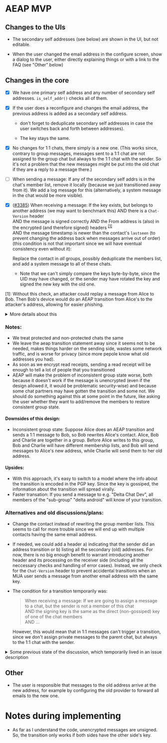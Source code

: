 AEAP MVP
========

Changes to the UIs
------------------

- The secondary self addresses (see below) are shown in the UI, but not editable.

- When the user changed the email address in the configure screen, show a dialog to the user, either directly explaining things or with a link to the FAQ (see "Other" below)

Changes in the core
-------------------

- [x] We have one primary self address and any number of secondary self addresses. `is_self_addr()` checks all of them.

- [x] If the user does a reconfigure and changes the email address, the previous address is added as a secondary self address.

  - don't forget to deduplicate secondary self addresses in case the user switches back and forth between addresses).

  - The key stays the same.

- [x] No changes for 1:1 chats, there simply is a new one. (This works since, contrary to group messages, messages sent to a 1:1 chat are not assigned to the group chat but always to the 1:1 chat with the sender. So it's not a problem that the new messages might be put into the old chat if they are a reply to a message there.)

- [ ] When sending a message: If any of the secondary self addrs is in the chat's member list, remove it locally (because we just transitioned away from it). We add a log message for this (alternatively, a system message in the chat would be more visible).

- [x] ([#3385](https://github.com/deltachat/deltachat-core-rust/pull/3385)) When receiving a message: If the key exists, but belongs to another address (we may want to benchmark this)
  AND there is a `Chat-Version` header\
  AND the message is signed correctly
  AND the From address is (also) in the encrypted (and therefore signed) headers <sup>[[1]](#myfootnote1)</sup>\
  AND the message timestamp is newer than the contact's `lastseen` (to prevent changing the address back when messages arrive out of order) (this condition is not that important since we will have eventual consistency even without it):

  Replace the contact in _all_ groups, possibly deduplicate the members list, and add a system message to all of these chats.
  
  - Note that we can't simply compare the keys byte-by-byte, since the UID may have changed, or the sender may have rotated the key and signed the new key with the old one.

<a name="myfootnote1">[1]</a>: Without this check, an attacker could replay a message from Alice to Bob. Then Bob's device would do an AEAP transition from Alice's to the attacker's address, allowing for easier phishing.

<details>
<summary>More details about this</summary>
Suppose Alice sends a message to Evil (or to a group with both Evil and Bob). Evil then forwards the message to Bob, changing the From and To headers (and if necessary Message-Id) and replacing `addr=alice@example.org;` in the autocrypt header with `addr=evil@example.org;`.

Then Bob's device sees that there is a message which is signed by Alice's key and comes from Evil's address and would do the AEAP transition, i.e. replace Alice with Evil in all groups and show a message "Alice changed their address from alice@example.org to evil@example.org". Disadvantages for Evil are that Bob's message will be shown on Alice's device, possibly creating confusion/suspicion, and that the usual "Setup changed for..." message will be shown the next time Evil sends a message (because Evil doesn't know Alice's private key).

Possible mitigations:
- if we make the AEAP device message sth. like "Automatically removed alice@example.org and added evil@example.org", then this will create more suspicion, making the phishing harder (we didn't talk about what what the wording should be at all yet).
- Add something similar to replay protection to our Autocrypt implementation. This could be done e.g. by adding a second `From` header to the protected headers. If it's present, the receiver then requires it to be the same as the outer `From`, and if it's not present, we don't do AEAP --> **That's what we implemented**

Note that usually a mail is signed by a key that has a UID matching the from address.

  That's not mandatory for Autocrypt (and in fact, we just keep the old UID when changing the self address, so with AEAP the UID will actually be different than the from address sometimes)

  https://autocrypt.org/level1.html#openpgp-based-key-data says:
  > The content of the user id packet is only decorative

</details>

### Notes:
  
- We treat protected and non-protected chats the same
- We leave the aeap transition statement away since it seems not to be needed, makes things harder on the sending side, wastes some network traffic, and is worse for privacy (since more pepole know what old addresses you had).
- As soon as we encrypt read receipts, sending a read receipt will be enough to tell a lot of people that you transitioned
- AEAP will make the problem of inconsistent group state worse, both because it doesn't work if the message is unencrypted (even if the design allowed it, it would be problematic security-wise) and because some chat partners may have gotten the transition and some not. We should do something against this at some point in the future, like asking the user whether they want to add/remove the members to restore consistent group state.

#### Downsides of this design:
- Inconsistent group state: Suppose Alice does an AEAP transition and sends a 1:1 message to Bob, so Bob rewrites Alice's contact. Alice, Bob and Charlie are together in a group. Before Alice writes to this group, Bob and Charlie will have different membership lists, and Bob will send messages to Alice's new address, while Charlie will send them to her old address.

#### Upsides:
- With this approach, it's easy to switch to a model where the info about the transition is encoded in the PGP key. Since the key is gossiped, the information about the transition will spread virally.
- Faster transation: If you send a message to e.g. "Delta Chat Dev", all members of the "sub-group" "delta android" will know of your transition.

### Alternatives and old discussions/plans:

- Change the contact instead of rewriting the group member lists. This seems to call for more trouble since we will end up with multiple contacts having the same email address.

- If needed, we could add a header a) indicating that the sender did an address transition or b) listing all the secondary (old) addresses.  For now, there is no big enough benefit to warrant introducing another header and its processing on the receiver side (including all the neccessary checks and handling of error cases). Instead, we only check for the `Chat-Version` header to prevent accidental transitions when an MUA user sends a message from another email address with the same key.

- The condition for a transition temporarily was:

  > When receiving a message: If we are going to assign a message to a chat, but the sender is not a member of this chat\
  > AND the signing key is the same as the direct (non-gossiped) key of one of the chat members\
  > AND ...

  However, this would mean that in 1:1 messages can't trigger a transition, since we don't assign private messages to the parent chat, but always to the 1:1 chat with the sender.
  
<details>
<summary>Some previous state of the discussion, which temporarily lived in an issue description</summary>
Summarizing the discussions from https://github.com/deltachat/deltachat-core-rust/pull/2896, mostly quoting @hpk42:

1. (DONE) At the time of configure we push the current primary to become a secondary. 

2. When a message is sent out to a chat, and the message is encrypted, and we have secondary addresses, then we 
  a) add a protected "AEAP-Replacement" header that contains all secondary addresses 
  b) if any of the secondary addresses is in the chat's member list, we remove it and leave a system message that we did so
3. When an encrypted message with a replacement header is received, replace the e-mail address of all secondary contacts (if they exist) with the new primary and drop a sysmessage in all chats the secondary is member off.  This might (in edge cases) result in chats that have two or more contacts with the same e-mail address.  We might ignore this for a first release and just log a warning.  Let's maybe not get hung up on this case before everything else works. 

Notes: 
- for now we will send out aeap replacement headers forever, there is no termination condition other than lack of secondary addresses.  I think that's fine for now.  Later on we might introduce options to remove secondary addresses but i wouldn't do this for a first release/PR. 
- the design is resilient against changing e-mail providers from A to B to C and then back to A, with partially updated chats and diverging views from recipients/contacts on this transition.  In the end, you will have a primary and some secondaries, and when you start sending out messages everybody will eventually synchronize when they receive the current state of primaries/secondaries. 
- of course on incoming message for need to check for each stated secondary address in the replacement header that it uses the same signature as the signature we verified as valid with the incoming message  **-->  Also we have to somehow make sure that the signing key was not just gossiped from some random other person in some group.**
- there are no extra flags/columns in the database needed (i hope) 

#### Downsides of the chosen approach:
- Inconsistent group state: Suppose Alice does an AEAP transition and sends a 1:1 message to Bob, so Bob rewrites Alice's contact. Alice, Bob and Charlie are together in a group. Before Alice writes to this group, Bob and Charlie will have different membership lists, and Bob will send messages to Alice's new address, while Charlie will send them to her old address.
- There will be multiple contacts with the same address in the database. We will have to do something against this at some point.

The most obvious alternative would be to create a new contact with the new address and replace the old contact in the groups.

#### Upsides:
- With this approach, it's easier to switch to a model where the info about the transition is encoded in the PGP key. Since the key is gossiped, the information about the transition will spread virally.
- (Also, less important: Slightly faster transation: If you send a message to e.g. "Delta Chat Dev", all members of the "sub-group" "delta android" will know of your transition.)
- It's easier to implement (if too many problems turn up, we can still switch to another approach and didn't wast that much development time.)

[full messages](https://github.com/deltachat/deltachat-core-rust/pull/2896#discussion_r852002161)
  
_end of the previous state of the discussion_  

</details>
  
Other
-----

- The user is responsible that messages to the old address arrive at the new address, for example by configuring the old provider to forward all emails to the new one.

Notes during implementing
========================

- As far as I understand the code, unencrypted messages are unsigned. So, the transition only works if both sides have the other side's key.